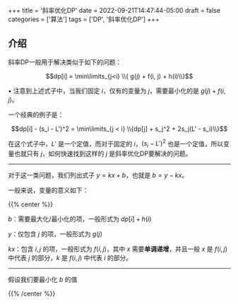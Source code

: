 +++
title = '斜率优化DP'
date = 2022-09-21T14:47:44-05:00
draft = false
categories = ['算法']
tags = ['DP', '斜率优化DP']
+++

## 介绍

斜率DP一般用于解决类似于如下的问题：

$$dp[i] = \min\limits_{j<i} \\{ g(j) + f(i, j) + h(i)\\}$$

• 注意到上述式子中，当我们固定 $i$，仅有的变量为 $j$，需要最小化的是 $g(j) + f(i, j)$。

一个经典的例子是：

$$dp[i] - (s_i - L')^2 = \min\limits_{j < i} \\{dp[j] + s_j^2 + 2s_j(L' - s_i)\\}$$

在这个式子中，$L'$ 是一个定值，而对于固定的 $i$，$(s_i - L')^2$ 也是一个定值，所以变量也就只有 $j$，如何快速找到这样的 $j$ 是斜率优化DP要解决的问题。

<hr>

对于这一类问题，我们列出式子 $y=kx+b$，也就是 $b=y-kx$。

一般来说，变量的意义如下：

{{% center %}}

$b$：需要最大化/最小化的项，一般形式为 $dp[i] + h(i)$

$y$：仅包含 $j$ 的项，一般形式为 $g(j)$

$kx$：包含 $i,j$ 的项，一般形式为 $f(i,j)$，其中 $x$ 需要**单调递增**，并且一般 $x$ 是 $f(i,j)$ 中代表 $j$ 的部分，$k$ 是 $f(i,j)$ 中代表 $i$ 的部分。

<hr>

假设我们要最小化 $b$ 的值

{{% /center %}}